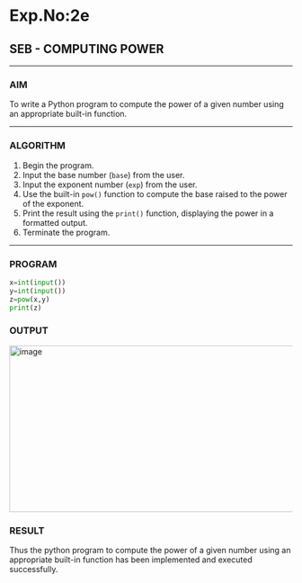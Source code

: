 # Exp.No:2e  
## SEB - COMPUTING POWER

---

### AIM  
To write a Python program to compute the power of a given number using an appropriate built-in function.

---

### ALGORITHM

1. Begin the program.  
2. Input the base number (`base`) from the user.  
3. Input the exponent number (`exp`) from the user.  
4. Use the built-in `pow()` function to compute the base raised to the power of the exponent.  
5. Print the result using the `print()` function, displaying the power in a formatted output.  
6. Terminate the program.

---

### PROGRAM

```python
x=int(input())
y=int(input())
z=pow(x,y)
print(z)
```
### OUTPUT
<img width="700" height="296" alt="image" src="https://github.com/user-attachments/assets/8b5635f8-b4f9-4457-8ee6-f0b43a4b3fc8" />

### RESULT
Thus the python program to compute the power of a given number using an appropriate built-in function has been implemented and executed successfully.
